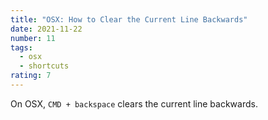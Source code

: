 ```yaml
---
title: "OSX: How to Clear the Current Line Backwards"
date: 2021-11-22
number: 11
tags:
  - osx
  - shortcuts
rating: 7
---
```


On OSX, `CMD + backspace` clears the current line backwards.
